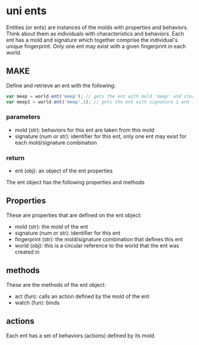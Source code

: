 # uni ents

Entities (or ents) are instances of the molds with properties and behaviors. Think about them as individuals with characteristics and behaviors. Each ent has a mold and signature which together comprise the individual's unique fingerprint. Only one ent may exist with a given fingerprint in each world.

## MAKE

Define and retrieve an ent with the following:

``` javascript
var meep = world.ent('meep'); // gets the ent with mold 'meep' and store it into the var meep
var meep1 = world.ent('meep',1); // gets the ent with signature 1 and fingerprint 'meep~1'
```

### parameters
- mold (str): behaviors for this ent are taken from this mold
- signature (num or str): identifier for this ent, only one ent may exist for each mold/signature combination

### return
 - ent (obj): an object of the ent properties

The ent object has the following properties and methods

## Properties

These are properties that are defined on the ent object:

- mold (str): the mold of the ent
- signature (num or str): identifier for this ent
- fingerprint (str): the mold/signature combination that defines this ent
- world (obj): this is a circular reference to the world that the ent was created in

## methods

These are the methods of the ent object:

- act (fun): calls an action defined by the mold of the ent
- watch (fun): binds

## actions

Each ent has a set of behaviors (actions) defined by its mold.
